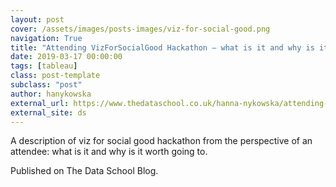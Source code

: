 ```yaml
---
layout: post
cover: /assets/images/posts-images/viz-for-social-good.png
navigation: True
title: "Attending VizForSocialGood Hackathon – what is it and why is it worth going to"
date: 2019-03-17 00:00:00
tags: [tableau]
class: post-template
subclass: "post"
author: hanykowska
external_url: https://www.thedataschool.co.uk/hanna-nykowska/attending-vizforsocialgood-hackathon-what-is-it-and-why-is-it-worth-going-to/
external_site: ds
---
```


A description of viz for social good hackathon from the perspective of an attendee: what is it and why is it worth going to.

Published on The Data School Blog.
